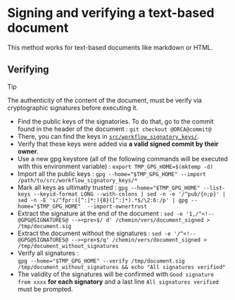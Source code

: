 # Signing and verifying a text-based document

This method works for text-based documents like markdown or HTML.

## Verifying
> [!Tip]  
> The authenticity of the content of the document, must be verify via cryptographic signatures before executing it.
> * Find the public keys of the signatories. To do that, go to the commit found in the header of the document :
> `git checkout @ORCA@commit@`
> * There, you can find the keys in [`src/workflow_signatory_keys/`](@ORCA@gitremote@/tree/main/src/workflow_signatory_keys).
> * Verify that these keys were added via **a valid signed commit by their owner**.
> * Use a new gpg keystore (all of the following commands will be executed with this environment variable) :
> `export TMP_GPG_HOME=$(mktemp -d)`
> * Import all the public keys :
> `gpg --home="$TMP_GPG_HOME" --import /path/to/src/workflow_signatory_keys/*`
> * Mark all keys as ultimatly trusted :
> `gpg --home="$TMP_GPG_HOME" --list-keys --keyid-format LONG --with-colons | sed -n -e '/^pub/{n;p}' | sed -n -E 's/^fpr:([^:]*:){8}([^:]*).*$/\2:6:/p' | gpg --home="$TMP_GPG_HOME"  --import-ownertrust`
> * Extract the signature at the end of the document :
> `sed -e '1,/^<!-- @GPG@SIGNATURES@ --><pre>$/ d' /chemin/vers/document_signed > /tmp/document.sig`
> * Extract the document without the signatures :
> `sed -e '/^<!-- @GPG@SIGNATURES@ --><pre>$/q' /chemin/vers/document_signed > /tmp/document_without_signatures`
> * Verify all signatures :  
> `gpg --home="$TMP_GPG_HOME" --verify /tmp/document.sig /tmp/document_without_signatures && echo "All signatures verified"`
> * The validity of the signatures will be confirmed with `Good signature from xxxx` **for each signatory** and a last line `All signatures verified` must be prompted.

